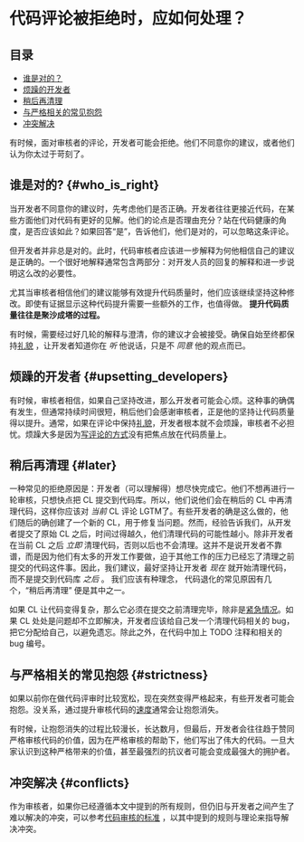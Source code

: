 # 代码评论被拒绝时，应如何处理？

## 目录
*   [谁是对的？](#who_is_right)
*   [烦躁的开发者](#upsetting_developers)
*   [稍后再清理](#later)
*   [与严格相关的常见抱怨](#strictness)
*   [冲突解决](#conflicts)

有时候，面对审核者的评论，开发者可能会拒绝。他们不同意你的建议，或者他们认为你太过于苛刻了。

## 谁是对的? {#who_is_right}

当开发者不同意你的建议时，先考虑他们是否正确。开发者往往更接近代码，在某些方面他们对代码有更好的见解。他们的论点是否理由充分？站在代码健康的角度，是否应该如此？如果回答“是”，告诉他们，他们是对的，可以忽略这条评论。

但开发者并非总是对的。此时，代码审核者应该进一步解释为何他相信自己的建议是正确的。一个很好地解释通常包含两部分：对开发人员的回复的解释和进一步说明这么改的必要性。

尤其当审核者相信他们的建议能够有效提升代码质量时，他们应该继续坚持这种修改。即使有证据显示这种代码提升需要一些额外的工作，也值得做。 **提升代码质量往往是聚沙成塔的过程。**

有时候，需要经过好几轮的解释与澄清，你的建议才会被接受。确保自始至终都保持[礼貌](comments.md#courtesy) ，让开发者知道你在 *听* 他说话，只是不 *同意* 他的观点而已。

## 烦躁的开发者 {#upsetting_developers}

有时候，审核者相信，如果自己坚持改进，那么开发者可能会心烦。这种事的确偶有发生，但通常持续时间很短，稍后他们会感谢审核者，正是他的坚持让代码质量得以提升。通常，如果在评论中保持[礼貌](comments.md#courtesy)，开发者根本就不会烦躁，审核者不必担忧。烦躁大多是因为[写评论的方式](comments.md#courtesy)没有把焦点放在代码质量上。

## 稍后再清理 {#later}

一种常见的拒绝原因是：开发者（可以理解得）想尽快完成它。他们不想再进行一轮审核，只想快点把 CL 提交到代码库。所以，他们说他们会在稍后的 CL 中再清理代码，这样你应该对 *当前* CL 评论 LGTM了。有些开发者的确是这么做的，他们随后的确创建了一个新的 CL，用于修复当问题。然而，经验告诉我们，从开发者提交了原始 CL 之后，时间过得越久，他们清理代码的可能性越小。除非开发者在当前 CL 之后 *立即* 清理代码，否则以后也不会清理。这并不是说开发者不靠谱，而是因为他们有太多的开发工作要做，迫于其他工作的压力已经忘了清理之前提交的代码这件事。因此，我们建议，最好坚持让开发者 *现在* 就开始清理代码，而不是提交到代码库 *之后* 。 我们应该有种理念， 代码退化的常见原因有几个，“稍后再清理” 便是其中之一。

如果 CL 让代码变得复杂，那么它必须在提交之前清理完毕，除非是[紧急情况](../emergencies.md)。如果 CL 处处是问题却不立即解决，开发者应该给自己发一个清理代码相关的 bug，把它分配给自己，以避免遗忘。除此之外，在代码中加上 TODO 注释和相关的 bug 编号。

## 与严格相关的常见抱怨 {#strictness}

如果以前你在做代码评审时比较宽松，现在突然变得严格起来，有些开发者可能会抱怨。没关系，通过提升审核代码的[速度](speed.md)通常会让抱怨消失。

有时候，让抱怨消失的过程比较漫长，长达数月，但最后，开发者会往往趋于赞同严格审核代码的价值，因为在严格审核的帮助下，他们写出了伟大的代码。一旦大家认识到这种严格带来的价值，甚至最强烈的抗议者可能会变成最强大的拥护者。

## 冲突解决 {#conflicts}

作为审核者，如果你已经遵循本文中提到的所有规则，但仍旧与开发者之间产生了难以解决的冲突，可以参考[代码审核的标准](standard.md) ，以其中提到的规则与理论来指导解决冲突。
